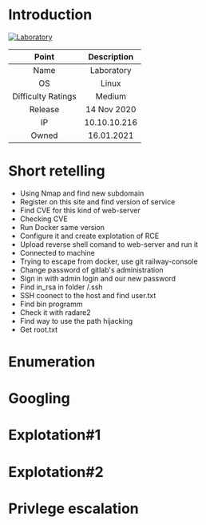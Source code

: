 # Introduction

[![Laboratory](https://1.bp.blogspot.com/-QMNR6LckGZA/X7p-gYNZYxI/AAAAAAAAGnU/P6yFx9-cXdcml-USeeaTRU4FsSCti-RTgCLcBGAsYHQ/s0/infocard.png)](https://www.hackthebox.eu/home/machines/profile/298)

| Point | Description |
| :------:| :------: |
| Name | Laboratory   |
| OS   | Linux  |
| Difficulty Ratings| Medium   |
| Release | 14 Nov 2020   |
| IP | 10.10.10.216   |
| Owned | 16.01.2021 |
# Short retelling
* Using Nmap and find new subdomain
* Register on this site and find version of service
* Find CVE for this kind of web-server
* Checking CVE
* Run Docker same version
* Configure it and create explotation of RCE
* Upload reverse shell comand to web-server and run it
* Connected to machine
* Trying to escape from docker, use git railway-console
* Change password of gitlab's administration
* Sign in with admin login and our new password
* Find in_rsa in folder /.ssh
* SSH coonect to the host and find user.txt
* Find bin programm
* Check it with radare2
* Find way to use the path hijacking
* Get root.txt

# Enumeration

# Googling

# Explotation#1

# Explotation#2

# Privlege escalation
